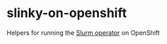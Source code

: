 # slinky-on-openshift
Helpers for running the [Slurm operator](https://github.com/SlinkyProject/slurm-operator) on OpenShift
